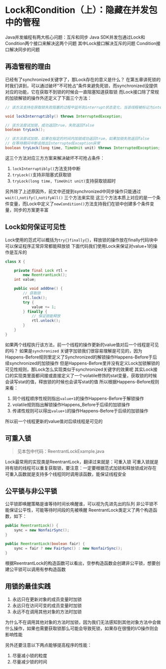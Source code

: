 # Lock和Condition（上）：隐藏在并发包中的管程

Java并发编程有两大核心问题：互斥和同步
Java SDK并发包通过Lock和Condition两个接口来解决这两个问题
其中Lock接口解决互斥的问题
Condition接口解决同步的问题

## 再造管程的理由

已经有了synchronized关键字了，那Lock存在的意义是什么？
在第五章讲死锁的时我们讲到，可以通过破坏“不可抢占”条件来避免死锁，而synchronized没提供对应的功能，它在获取不到锁的时候会一直阻塞知道获取锁
而Lock接口除了常规的加锁解锁的操作外还定义了下面三个方法：

```java
// 该方法支持在获取锁失败阻塞的过程中监听到interrupt状态变化，当该线程被标记为interrupt状态时抛出InterruptedException

void lockInterruptibly() throws InterruptedException;

// 该方法尝试加锁，成功返回true，失败返回false
boolean tryLock();

// 该方法尝试加锁，如果在指定的时间内加锁成功返回true，如果加锁失败返回false
// 在等待期间中断会抛出InterruptedException异常
boolean tryLock(long time, TimeUnit unit) throws InterruptedException;
```

这三个方法对应三方方案来解决破坏不可抢占条件：

1. `lockInterruptibly()`方法支持中断
2. `tryLock()`支持非阻塞式获取锁
3. `tryLock(long time, TimeUnit unit)`支持获取锁超时

另外除了上述原因外，前文中还提到synchronized中同步操作只能通过`wait()`,`notify()`,`notifyAll()`
三个方法来实现
这三个方法本质上对应的是一个条件变量，而Lock中定义了`newCondition()`方法支持我们在锁中创建多个条件变量，同步的方案更丰富

## Lock如何保证可见性

Lock使用的范式可以概括为`try{}finally{}`，释放锁的操作放在finally代码块中可以保证程序正常异常都能释放锁
下面代码我们使用Lock来保证对value+1的操作是互斥的

```java
class X {

    private final Lock rtl =
        new ReentrantLock();
    int value;

    public void addOne() {
        // 获取锁
        rtl.lock();
        try {
            value += 1;
        } finally {
            // 保证锁能释放
            rtl.unlock();
        }
    }
}
```

如果两个线程执行该方法，前一个线程的操作更新的value值对后一个线程是可见的吗？
如果是`synchronized`
关键字加锁我们很容易理解是可见的，因为Happens-Before规则里定义了Synchronized的解锁操作Happens-Before于后续synchronized的加锁操作
但是Happens-Before里并没有定义Lock加锁解锁的可见性规则，那Lock怎么实现类似于synchronized关键字的效果呢
其实Lock接口的实现类里面都间接或直接定义了一个volatile修饰的stat变量，获取锁的时候会读写stat的值，释放锁的时候也会读写stat的值
所以根据Happens-Before规则来看：

1. 同个线程顺序性规则指出`value+1`的操作Happens-Before于解锁操作
2. volatile规则指出解锁操作Happens_Before于后续的加锁操作
3. 传递性规则可以得出`value+1`的操作Happens-Before于后续的加锁操作

所以前一个线程更新的value值对后续线程是可见的

## 可重入锁

> 见本包中代码：ReentrantLockExample.java

Lock最常用的实现类是ReentrantLock，翻译过来就是：可重入锁
可重入锁就是持有锁的线程可以重复获取锁，要注意：一定要根据范式加锁和释放锁成对存在
可重入函数就是支持多个线程同时调用该函数，能保证线程安全

## 公平锁与非公平锁

公平锁即唤醒策略是谁等待时间长唤醒谁，可以视为先进先出的队列
非公平锁不能保证公平性，可能等待时间段的先被唤醒
ReentrantLock类定义了两个构造函数，如下：

```java
public ReentrantLock() {
    sync = new NonfairSync();
}

public ReentrantLock(boolean fair) {
    sync = fair ? new FairSync() : new NonfairSync();
}
```

根据ReentrantLock的构造函数可以看出，空参构造函数会创建非公平锁，想要创建公平锁可以调用有参构造函数

## 用锁的最佳实践

1. 永远只在更新对象的成员变量时加锁
2. 永远只在访问可变的成员变量时加锁
3. 永远不在调用其他对象的方法时加锁

为什么不在调用其他对象的方法时加锁，因为我们无法感知到其他对象方法中会做什么操作，如果也需要获取锁那么可能会导致死锁，如果存在很慢的I/O操作则会影响性能

另外还要注意以下两点能够提高程序的性能：

1. 尽量减小锁的粒度
2. 尽量减少锁的时间


